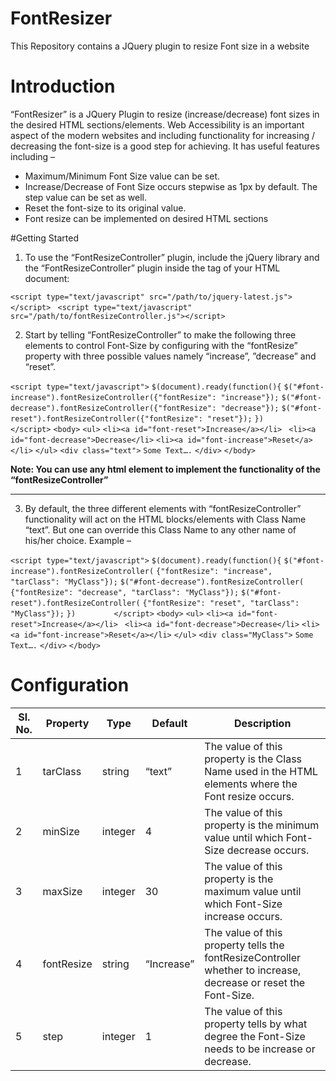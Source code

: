 # FontResizer
This Repository contains a JQuery plugin to resize Font size in a website

# Introduction
“FontResizer” is a JQuery Plugin to resize (increase/decrease) font sizes in the desired HTML sections/elements. Web Accessibility is an important aspect of the modern websites and including functionality for increasing / decreasing the font-size is a good step for achieving. It has useful features including – 

 *	Maximum/Minimum Font Size value can be set.
 *	Increase/Decrease of Font Size occurs stepwise as 1px by default. The step value can be set as well.
 *	Reset the font-size to its original value.
 *	Font resize can be implemented on desired HTML sections 


#Getting Started
1. To use the “FontResizeController” plugin, include the jQuery library and the “FontResizeController” plugin inside the <head> tag of your HTML document:

`<script type="text/javascript" src="/path/to/jquery-latest.js"></script> `
`<script type="text/javascript" src="/path/to/fontResizeController.js"></script> `


2. Start by telling “FontResizeController” to make the following three <a> elements to control Font-Size by configuring with the “fontResize” property with three possible values namely “increase”, ”decrease” and “reset”. 

`<script type="text/javascript">`
    `$(document).ready(function(){`
        `$("#font-increase").fontResizeController({"fontResize": "increase"});`
        `$("#font-decrease").fontResizeController({"fontResize": "decrease"});`
        `$("#font-reset").fontResizeController({"fontResize": "reset"});`
    `})        `
`</script>`
`<body>`
     `<ul>`
         `<li><a id="font-reset">Increase</a></li> `
         `<li><a id="font-decrease">Decrease</li>`
         `<li><a id="font-increase">Reset</a></li>`
     `</ul>`
     `<div class="text">`
        `Some Text….`
     `</div>`
`</body>`

**Note: You can use any html element to implement the functionality of the “fontResizeController”**
***


3. By default, the three different <a> elements with “fontResizeController” functionality will act on the HTML blocks/elements with Class Name “text”. But one can override this Class Name to any other name of his/her choice. Example – 

`<script type="text/javascript">`
    `$(document).ready(function(){`
            `$("#font-increase").fontResizeController(`
                   `{"fontResize": "increase", "tarClass": "MyClass"});`
            `$("#font-decrease").fontResizeController(`
                   `{"fontResize": "decrease", "tarClass": "MyClass"});`
            `$("#font-reset").fontResizeController(`
                   `{"fontResize": "reset", "tarClass": "MyClass"});`
    `})        `
`</script>`
`<body>`
     `<ul>`
         `<li><a id="font-reset">Increase</a></li> `
         `<li><a id="font-decrease">Decrease</li>`
         `<li><a id="font-increase">Reset</a></li>`
     `</ul>`
     `<div class="MyClass">`
        `Some Text….`
     `</div>`
`</body>`


# Configuration

Sl. No.    | Property  | Type    | Default | Description
---------- | ----------| ------- | --------| ------------
1          | tarClass  | string  | “text”  | The value of this property is the Class Name used in the HTML elements where the Font resize occurs.
2          | minSize   | integer | 4       |The value of this property is the minimum value until which Font-Size decrease occurs.
3          | maxSize   | integer | 30      | The value of this property is the maximum value until which Font-Size increase occurs.
4          | fontResize| string  | “Increase”  | The value of this property tells the fontResizeController whether to increase, decrease or reset the Font-Size.
5          | step      | integer | 1       | The value of this property tells by what degree the Font-Size needs to be increase or decrease.
